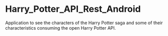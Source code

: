 # Harry_Potter_API_Rest_Android
Application to see the characters of the Harry Potter saga and some of their characteristics consuming the open Harry Potter API.
